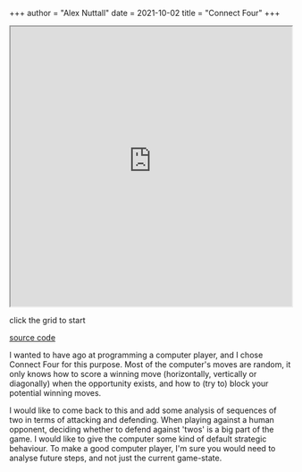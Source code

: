+++
author = "Alex Nuttall"
date = 2021-10-02
title = "Connect Four"
+++
<iframe width="100%" height="500" name="iframe" style="min-width:370px" src="https://goofy-bhaskara-6f277b.netlify.app/"></iframe>

click the grid to start

[source code](https://github.com/thick-hollins/c4)

I wanted to have ago at programming a computer player, and I chose Connect Four for this purpose. Most of the computer's moves are random, it only knows how to score a winning move (horizontally, vertically or diagonally) when the opportunity exists, and how to (try to) block your potential winning moves. 

I would like to come back to this and add some analysis of sequences of two in terms of attacking and defending. When playing against a human opponent, deciding whether to defend against 'twos' is a big part of the game. I would like to give the computer some kind of default strategic behaviour. To make a good computer player, I'm sure you would need to analyse future steps, and not just the current game-state.